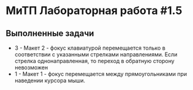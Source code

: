 # МиТП Лабораторная работа #1.5

## Выполненные задачи

* 3 - Макет 2 - фокус клавиатурой перемещается только в соответствии с указанными стрелками направлениями. Если стрелка
однонаправленная, то переход в обратную сторону невозможен
* 1 - Макет 1 - фокус перемещается между прямоугольниками
при наведении курсора мыши. 

